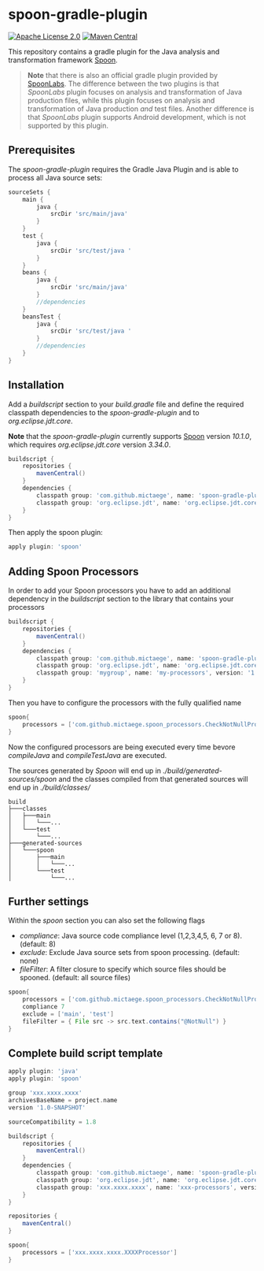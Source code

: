 # spoon-gradle-plugin

[![Apache License 2.0](https://img.shields.io/badge/license-Apache%202.0-blue.svg)](http://www.apache.org/licenses/LICENSE-2.0.html) [![Maven Central](https://img.shields.io/maven-central/v/com.github.mictaege/spoon-gradle-plugin.svg)](http://search.maven.org/#search%7Cga%7C1%7Cg%3A%22com.github.mictaege%22%20AND%20a%3A%22spoon-gradle-plugin%22)

This repository contains a gradle plugin for the Java analysis and transformation framework [Spoon](http://spoon.gforge.inria.fr/index.html).

> **Note** that there is also an official gradle plugin provided by [SpoonLabs](https://github.com/SpoonLabs/spoon-gradle-plugin).
> The difference between the two plugins is that _SpoonLabs_ plugin focuses on analysis and transformation of Java production files,
> while this plugin focuses on analysis and transformation of Java production _and_ test files. Another difference is that _SpoonLabs_ plugin
> supports Android development, which is not supported by this plugin.

## Prerequisites

The _spoon-gradle-plugin_ requires the Gradle Java Plugin and is able to process all Java source sets: 

```Groovy
sourceSets {
    main {
        java {
            srcDir 'src/main/java'
        }
    }
    test {
        java {
            srcDir 'src/test/java '
        }        
    }
    beans {
        java {
            srcDir 'src/main/java'
        }
        //dependencies
    }
    beansTest {
        java {
            srcDir 'src/test/java '
        }
        //dependencies        
    }
}
```

## Installation

Add a _buildscript_ section to your _build.gradle_ file and define the required classpath dependencies to the _spoon-gradle-plugin_ and to _org.eclipse.jdt.core_.

**Note** that the _spoon-gradle-plugin_ currently supports [Spoon](http://spoon.gforge.inria.fr/index.html) version _10.1.0_, which requires _org.eclipse.jdt.core_ version _3.34.0_.

```Groovy
buildscript {
    repositories {
        mavenCentral()
    }
    dependencies {
        classpath group: 'com.github.mictaege', name: 'spoon-gradle-plugin', version:'x.x'
        classpath group: 'org.eclipse.jdt', name: 'org.eclipse.jdt.core', version: '3.33.0'
    }
}
```

Then apply the spoon plugin:

```Groovy
apply plugin: 'spoon'
```

## Adding Spoon Processors

In order to add your Spoon processors you have to add an additional dependency in the _buildscript_ section to the library that contains your processors 

```Groovy
buildscript {
    repositories {
        mavenCentral()
    }
    dependencies {
        classpath group: 'com.github.mictaege', name: 'spoon-gradle-plugin', version:'x.x'
        classpath group: 'org.eclipse.jdt', name: 'org.eclipse.jdt.core', version: '3.33.0'
        classpath group: 'mygroup', name: 'my-processors', version: '1.0'
    }
}
```

Then you have to configure the processors with the fully qualified name

```Groovy
spoon{
    processors = ['com.github.mictaege.spoon_processors.CheckNotNullProcessor']
}
```

Now the configured processors are being executed every time bevore _compileJava_ and _compileTestJava_ are executed.  

The sources generated by _Spoon_ will end up in _./build/generated-sources/spoon_ and the classes compiled from that generated sources
will end up in  _./build/classes/_

```
build
├───classes
│   ├───main
│   │   └───...
│   └───test
│       └───...
├───generated-sources
│   └───spoon
│       ├───main
│       │   └───...
│       └───test
│           └───...

```


## Further settings

Within the _spoon_ section you can also set the following flags 
- _compliance_: Java source code compliance level (1,2,3,4,5, 6, 7 or 8). (default: 8)
- _exclude_: Exclude Java source sets from spoon processing. (default: none)
- _fileFilter_: A filter closure to specify which source files should be spooned. (default: all source files)

```Groovy
spoon{
    processors = ['com.github.mictaege.spoon_processors.CheckNotNullProcessor']
    compliance 7
    exclude = ['main', 'test']
    fileFilter = { File src -> src.text.contains("@NotNull") }
}
```

## Complete build script template

```Groovy
apply plugin: 'java'
apply plugin: 'spoon'

group 'xxx.xxxx.xxxx'
archivesBaseName = project.name
version '1.0-SNAPSHOT'

sourceCompatibility = 1.8

buildscript {
    repositories {
        mavenCentral()
    }
    dependencies {
        classpath group: 'com.github.mictaege', name: 'spoon-gradle-plugin', version:'x.x'
        classpath group: 'org.eclipse.jdt', name: 'org.eclipse.jdt.core', version: '3.34.0'
        classpath group: 'xxx.xxxx.xxxx', name: 'xxx-processors', version: 'x.x'
    }
}

repositories {
    mavenCentral()
}

spoon{
    processors = ['xxx.xxxx.xxxx.XXXXProcessor']
}
```
